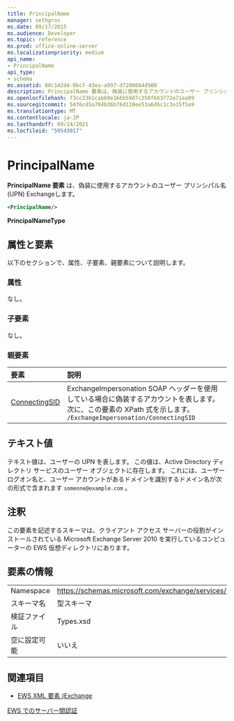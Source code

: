 ```yaml
---
title: PrincipalName
manager: sethgros
ms.date: 09/17/2015
ms.audience: Developer
ms.topic: reference
ms.prod: office-online-server
ms.localizationpriority: medium
api_name:
- PrincipalName
api_type:
- schema
ms.assetid: 88c142d4-0bc7-43ea-a997-d7200664d900
description: PrincipalName 要素は、偽装に使用するアカウントのユーザー プリンシパル名 (UPN) Exchangeします。
ms.openlocfilehash: f3cc23b1cab69e166b59d7c358f663772e71ea09
ms.sourcegitcommit: 54f6cd5a704b36b76d110ee53a6d6c1c3e15f5a9
ms.translationtype: MT
ms.contentlocale: ja-JP
ms.lasthandoff: 09/24/2021
ms.locfileid: "59543017"
---
```

# <a name="principalname"></a>PrincipalName

**PrincipalName 要素** は、偽装に使用するアカウントのユーザー プリンシパル名 (UPN) Exchangeします。 
  
```xml
<PrincipalName/>
```

 **PrincipalNameType**
## <a name="attributes-and-elements"></a>属性と要素

以下のセクションで、属性、子要素、親要素について説明します。
  
### <a name="attributes"></a>属性

なし。
  
### <a name="child-elements"></a>子要素

なし。
  
### <a name="parent-elements"></a>親要素

|**要素**|**説明**|
|:-----|:-----|
|[ConnectingSID](connectingsid.md) <br/> |ExchangeImpersonation SOAP ヘッダーを使用している場合に偽装するアカウントを表します。  <br/> 次に、この要素の XPath 式を示します。  <br/>  `/ExchangeImpersonation/ConnectingSID` <br/> |
   
## <a name="text-value"></a>テキスト値

テキスト値は、ユーザーの UPN を表します。 この値は、Active Directory ディレクトリ サービスのユーザー オブジェクトに存在します。 これには、ユーザー ログオン名と、ユーザー アカウントがあるドメインを識別するドメイン名が次の形式で含まれます  `someone@example.com` 。
  
## <a name="remarks"></a>注釈

この要素を記述するスキーマは、クライアント アクセス サーバーの役割がインストールされている Microsoft Exchange Server 2010 を実行しているコンピューターの EWS 仮想ディレクトリにあります。
  
## <a name="element-information"></a>要素の情報

|||
|:-----|:-----|
|Namespace  <br/> |https://schemas.microsoft.com/exchange/services/2006/types  <br/> |
|スキーマ名  <br/> |型スキーマ  <br/> |
|検証ファイル  <br/> |Types.xsd  <br/> |
|空に設定可能  <br/> |いいえ  <br/> |
   
## <a name="see-also"></a>関連項目



- [EWS XML 要素 (Exchange](ews-xml-elements-in-exchange.md)


[EWS でのサーバー間認証](https://msdn.microsoft.com/library/f1610a20-672d-448b-8c00-5b0fbcaf31cb%28Office.15%29.aspx)


